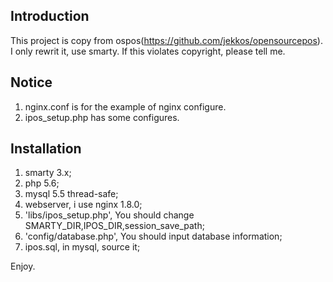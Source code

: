 Introduction
------------
This project is copy from ospos(https://github.com/jekkos/opensourcepos). I only rewrit it, use smarty. If this violates copyright, please tell me. 

Notice
------------
1. nginx.conf is for the example of nginx configure.
2. ipos_setup.php has some configures.

Installation
------------
1. smarty 3.x;
2. php 5.6;
3. mysql 5.5 thread-safe;
4. webserver, i use nginx 1.8.0;
5. 'libs/ipos_setup.php', You should change SMARTY_DIR,IPOS_DIR,session_save_path;
6. 'config/database.php', You should input database information;
7. ipos.sql, in mysql, source it;

Enjoy.


